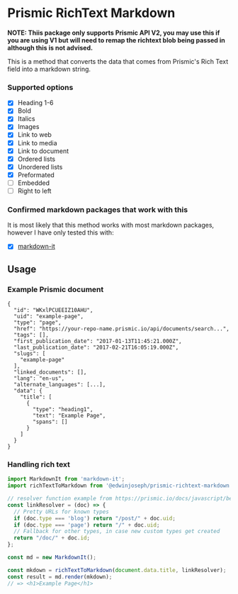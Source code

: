 # Prismic RichText Markdown

**NOTE: Thiis package only supports Prismic API V2, you may use this if you are using V1 but will need to remap the richtext blob being passed in although this is not advised.**

This is a method that converts the data that comes from Prismic's Rich Text field into a markdown string.

### Supported options

- [x] Heading 1-6
- [x] Bold
- [x] Italics
- [x] Images
- [x] Link to web
- [x] Link to media
- [x] Link to document
- [x] Ordered lists
- [x] Unordered lists
- [x] Preformated
- [ ] Embedded
- [ ] Right to left

### Confirmed markdown packages that work with this
It is most likely that this method works with most markdown packages, however I have only tested this with:
- [x] [markdown-it](https://www.npmjs.com/package/markdown-it)

## Usage

### Example Prismic document
```
{
  "id": "WKxlPCUEEIZ10AHU",
  "uid": "example-page",
  "type": "page",
  "href": "https://your-repo-name.prismic.io/api/documents/search...",
  "tags": [],
  "first_publication_date": "2017-01-13T11:45:21.000Z",
  "last_publication_date": "2017-02-21T16:05:19.000Z",
  "slugs": [
    "example-page"
  ],
  "linked_documents": [],
  "lang": "en-us",
  "alternate_languages": [...],
  "data": {
    "title": [
      {
        "type": "heading1",
        "text": "Example Page",
        "spans": []
      }
    ]
  }
}
```

### Handling rich text
```js
import MarkdownIt from 'markdown-it';
import richTextToMarkdown from '@edwinjoseph/prismic-richtext-markdown';

// resolver function example from https://prismic.io/docs/javascript/beyond-the-api/link-resolving
const linkResolver = (doc) => {
  // Pretty URLs for known types
  if (doc.type === 'blog') return "/post/" + doc.uid;
  if (doc.type === 'page') return "/" + doc.uid;
  // Fallback for other types, in case new custom types get created
  return "/doc/" + doc.id;
};

const md = new MarkdownIt();

const mkdown = richTextToMarkdown(document.data.title, linkResolver);
const result = md.render(mkdown);
// => <h1>Example Page</h1>
```

